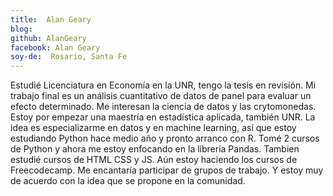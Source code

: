 ```yaml
---
title:  Alan Geary
blog: 
github: AlanGeary
facebook: Alan Geary
soy-de:  Rosario, Santa Fe
---
```


Estudié Licenciatura en Economía en la UNR, tengo la tesis en revisión. Mi trabajo final es un análisis cuantitativo de datos de 
panel para evaluar un efecto determinado. Me interesan la ciencia de datos y las crytomonedas.
Estoy por empezar una maestría en estadística aplicada, también UNR.  La idea es especializarme en datos y en machine learning,
así que estoy estudiando Python hace medio año y pronto arranco con R. Tomé 2 cursos de Python y ahora me estoy enfocando en la librería Pandas. 
Tambien estudié cursos de HTML CSS y JS. Aún estoy haciendo los cursos de Freecodecamp.
Me encantaría participar de grupos de trabajo. Y estoy muy de acuerdo con la idea que se propone en la comunidad.
